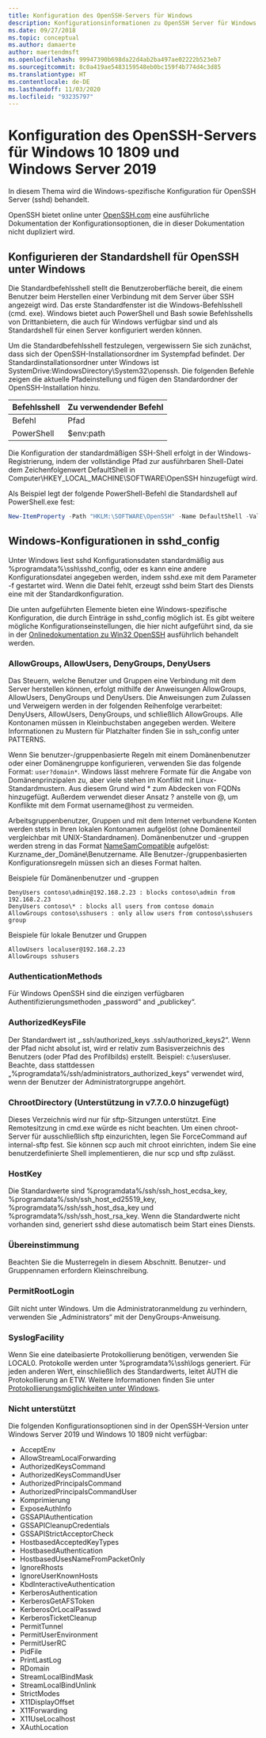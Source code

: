 ```yaml
---
title: Konfiguration des OpenSSH-Servers für Windows
description: Konfigurationsinformationen zu OpenSSH Server für Windows 10 1809 und Server 2019.
ms.date: 09/27/2018
ms.topic: conceptual
ms.author: damaerte
author: maertendmsft
ms.openlocfilehash: 99947390b698da22d4ab2ba497ae02222b523eb7
ms.sourcegitcommit: 8c0a419ae5483159548eb0bc159f4b774d4c3d85
ms.translationtype: HT
ms.contentlocale: de-DE
ms.lasthandoff: 11/03/2020
ms.locfileid: "93235797"
---
```

# <a name="openssh-server-configuration-for-windows-10-1809-and-server-2019"></a>Konfiguration des OpenSSH-Servers für Windows 10 1809 und Windows Server 2019

In diesem Thema wird die Windows-spezifische Konfiguration für OpenSSH Server (sshd) behandelt.

OpenSSH bietet online unter [OpenSSH.com](https://www.openssh.com/manual.html) eine ausführliche Dokumentation der Konfigurationsoptionen, die in dieser Dokumentation nicht dupliziert wird.

## <a name="configuring-the-default-shell-for-openssh-in-windows"></a>Konfigurieren der Standardshell für OpenSSH unter Windows

Die Standardbefehlsshell stellt die Benutzeroberfläche bereit, die einem Benutzer beim Herstellen einer Verbindung mit dem Server über SSH angezeigt wird.
Das erste Standardfenster ist die Windows-Befehlsshell (cmd. exe).
Windows bietet auch PowerShell und Bash sowie Befehlsshells von Drittanbietern, die auch für Windows verfügbar sind und als Standardshell für einen Server konfiguriert werden können.

Um die Standardbefehlsshell festzulegen, vergewissern Sie sich zunächst, dass sich der OpenSSH-Installationsordner im Systempfad befindet.
Der Standardinstallationsordner unter Windows ist SystemDrive:WindowsDirectory\System32\openssh.
Die folgenden Befehle zeigen die aktuelle Pfadeinstellung und fügen den Standardordner der OpenSSH-Installation hinzu.

Befehlsshell | Zu verwendender Befehl
------------- | --------------
Befehl | Pfad
PowerShell | $env:path

Die Konfiguration der standardmäßigen SSH-Shell erfolgt in der Windows-Registrierung, indem der vollständige Pfad zur ausführbaren Shell-Datei dem Zeichenfolgenwert DefaultShell in Computer\HKEY_LOCAL_MACHINE\SOFTWARE\OpenSSH hinzugefügt wird.

Als Beispiel legt der folgende PowerShell-Befehl die Standardshell auf PowerShell.exe fest:

```powershell
New-ItemProperty -Path "HKLM:\SOFTWARE\OpenSSH" -Name DefaultShell -Value "C:\Windows\System32\WindowsPowerShell\v1.0\powershell.exe" -PropertyType String -Force
```

## <a name="windows-configurations-in-sshd_config"></a>Windows-Konfigurationen in sshd_config

Unter Windows liest sshd Konfigurationsdaten standardmäßig aus %programdata%\ssh\sshd_config, oder es kann eine andere Konfigurationsdatei angegeben werden, indem sshd.exe mit dem Parameter -f gestartet wird.
Wenn die Datei fehlt, erzeugt sshd beim Start des Diensts eine mit der Standardkonfiguration.

Die unten aufgeführten Elemente bieten eine Windows-spezifische Konfiguration, die durch Einträge in sshd_config möglich ist.
Es gibt weitere mögliche Konfigurationseinstellungen, die hier nicht aufgeführt sind, da sie in der [Onlinedokumentation zu Win32 OpenSSH](https://github.com/powershell/win32-openssh/wiki) ausführlich behandelt werden.


### <a name="allowgroups-allowusers-denygroups-denyusers"></a>AllowGroups, AllowUsers, DenyGroups, DenyUsers

Das Steuern, welche Benutzer und Gruppen eine Verbindung mit dem Server herstellen können, erfolgt mithilfe der Anweisungen AllowGroups, AllowUsers, DenyGroups und DenyUsers.
Die Anweisungen zum Zulassen und Verweigern werden in der folgenden Reihenfolge verarbeitet: DenyUsers, AllowUsers, DenyGroups, und schließlich AllowGroups.
Alle Kontonamen müssen in Kleinbuchstaben angegeben werden.
Weitere Informationen zu Mustern für Platzhalter finden Sie in ssh_config unter PATTERNS.

Wenn Sie benutzer-/gruppenbasierte Regeln mit einem Domänenbenutzer oder einer Domänengruppe konfigurieren, verwenden Sie das folgende Format: ``` user?domain* ```.
Windows lässt mehrere Formate für die Angabe von Domänenprinzipalen zu, aber viele stehen im Konflikt mit Linux-Standardmustern.
Aus diesem Grund wird * zum Abdecken von FQDNs hinzugefügt.
Außerdem verwendet dieser Ansatz ? anstelle von @, um Konflikte mit dem Format username@host zu vermeiden.

Arbeitsgruppenbenutzer, Gruppen und mit dem Internet verbundene Konten werden stets in Ihren lokalen Kontonamen aufgelöst (ohne Domänenteil vergleichbar mit UNIX-Standardnamen).
Domänenbenutzer und -gruppen werden streng in das Format [NameSamCompatible](/windows/desktop/api/secext/ne-secext-extended_name_format) aufgelöst: Kurzname_der_Domäne\Benutzername.
Alle Benutzer-/gruppenbasierten Konfigurationsregeln müssen sich an dieses Format halten.

Beispiele für Domänenbenutzer und -gruppen

```
DenyUsers contoso\admin@192.168.2.23 : blocks contoso\admin from 192.168.2.23
DenyUsers contoso\* : blocks all users from contoso domain
AllowGroups contoso\sshusers : only allow users from contoso\sshusers group
```

Beispiele für lokale Benutzer und Gruppen

```
AllowUsers localuser@192.168.2.23
AllowGroups sshusers
```

### <a name="authenticationmethods"></a>AuthenticationMethods

Für Windows OpenSSH sind die einzigen verfügbaren Authentifizierungsmethoden „password“ and „publickey“.

### <a name="authorizedkeysfile"></a>AuthorizedKeysFile

Der Standardwert ist „.ssh/authorized_keys .ssh/authorized_keys2“. Wenn der Pfad nicht absolut ist, wird er relativ zum Basisverzeichnis des Benutzers (oder Pfad des Profilbilds) erstellt. Beispiel: c:\users\user. Beachte, dass stattdessen „%programdata%/ssh/administrators_authorized_keys“ verwendet wird, wenn der Benutzer der Administratorgruppe angehört.

### <a name="chrootdirectory-support-added-in-v7700"></a>ChrootDirectory (Unterstützung in v7.7.0.0 hinzugefügt)

Dieses Verzeichnis wird nur für sftp-Sitzungen unterstützt. Eine Remotesitzung in cmd.exe würde es nicht beachten. Um einen chroot-Server für ausschließlich sftp einzurichten, legen Sie ForceCommand auf internal-sftp fest. Sie können scp auch mit chroot einrichten, indem Sie eine benutzerdefinierte Shell implementieren, die nur scp und sftp zulässt.

### <a name="hostkey"></a>HostKey

Die Standardwerte sind %programdata%/ssh/ssh_host_ecdsa_key, %programdata%/ssh/ssh_host_ed25519_key, %programdata%/ssh/ssh_host_dsa_key und %programdata%/ssh/ssh_host_rsa_key. Wenn die Standardwerte nicht vorhanden sind, generiert sshd diese automatisch beim Start eines Diensts.

### <a name="match"></a>Übereinstimmung

Beachten Sie die Musterregeln in diesem Abschnitt. Benutzer- und Gruppennamen erfordern Kleinschreibung.

### <a name="permitrootlogin"></a>PermitRootLogin

Gilt nicht unter Windows. Um die Administratoranmeldung zu verhindern, verwenden Sie „Administrators“ mit der DenyGroups-Anweisung.

### <a name="syslogfacility"></a>SyslogFacility

Wenn Sie eine dateibasierte Protokollierung benötigen, verwenden Sie LOCAL0. Protokolle werden unter %programdata%\ssh\logs generiert.
Für jeden anderen Wert, einschließlich des Standardwerts, leitet AUTH die Protokollierung an ETW. Weitere Informationen finden Sie unter [Protokollierungsmöglichkeiten unter Windows](https://github.com/PowerShell/Win32-OpenSSH/wiki/Logging-Facilities).

### <a name="not-supported"></a>Nicht unterstützt

Die folgenden Konfigurationsoptionen sind in der OpenSSH-Version unter Windows Server 2019 und Windows 10 1809 nicht verfügbar:

* AcceptEnv
* AllowStreamLocalForwarding
* AuthorizedKeysCommand
* AuthorizedKeysCommandUser
* AuthorizedPrincipalsCommand
* AuthorizedPrincipalsCommandUser
* Komprimierung
* ExposeAuthInfo
* GSSAPIAuthentication
* GSSAPICleanupCredentials
* GSSAPIStrictAcceptorCheck
* HostbasedAcceptedKeyTypes
* HostbasedAuthentication
* HostbasedUsesNameFromPacketOnly
* IgnoreRhosts
* IgnoreUserKnownHosts
* KbdInteractiveAuthentication
* KerberosAuthentication
* KerberosGetAFSToken
* KerberosOrLocalPasswd
* KerberosTicketCleanup
* PermitTunnel
* PermitUserEnvironment
* PermitUserRC
* PidFile
* PrintLastLog
* RDomain
* StreamLocalBindMask
* StreamLocalBindUnlink
* StrictModes
* X11DisplayOffset
* X11Forwarding
* X11UseLocalhost
* XAuthLocation
